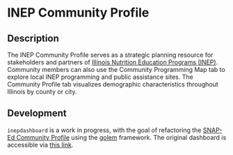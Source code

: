 # INEP Community Profile

## Description

The INEP Community Profile serves as a strategic planning resource for stakeholders and partners of [Illinois Nutrition Education Programs \(INEP\)](https://inep.extension.illinois.edu/).
Community members can also use the Community Programming Map tab to explore local INEP programming and public assistance sites. The Community Profile tab visualizes demographic characteristics 
throughout Illinois by county or city.

## Development

`inepdashboard` is a work in progress, with the goal of refactoring the [SNAP-Ed Community Profile](https://github.com/jstadni2/snapedprofile) using the [golem](https://thinkr-open.github.io/golem/) 
framework. The original dashboard is accessible via [this link](https://jstadni2.shinyapps.io/SNAP-Ed_Community_Profile/).
